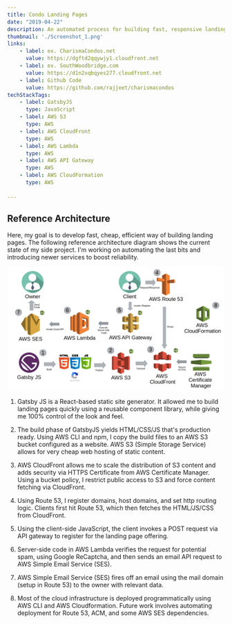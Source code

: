 ```yaml
---
title: Condo Landing Pages 
date: "2019-04-22"
description: An automated process for building fast, responsive landing pages for pre-construction condos.
thumbnail: './Screenshot_1.png'
links: 
    - label: ex. CharismaCondos.net
      value: https://dgftd2qqywjy1.cloudfront.net      
    - label: ex. SouthWoodbridge.com
      value: https://d1n2vqbqyes277.cloudfront.net
    - label: Github Code
      value: https://github.com/rajjeet/charismacondos
techStackTags: 
    - label: GatsbyJS
      type: JavaScript
    - label: AWS S3
      type: AWS
    - label: AWS CloudFront
      type: AWS
    - label: AWS Lambda
      type: AWS
    - label: AWS API Gateway
      type: AWS
    - label: AWS CloudFormation
      type: AWS
      
---
```


## Reference Architecture

Here, my goal is to develop fast, cheap, efficient way of building landing pages.
The following reference architecture diagram shows the current state of my side project.
I'm working on automating the last bits and introducing newer services to boost reliability.

![](reference-architecture-landing-pages.png)

1. Gatsby JS is a React-based static site generator. 
It allowed me to build landing pages quickly using a reusable component library, while giving me 100% control of the look and feel.


2. The build phase of GatsbyJS yields HTML/CSS/JS that's production ready.
Using AWS CLI and npm, I copy the build files to an AWS S3 bucket configured as a website.
AWS S3 (Simple Storage Service) allows for very cheap web hosting of static content.


3. AWS CloudFront allows me to scale the distribution of S3 content and adds security via HTTPS Certificate from AWS Certificate Manager.
Using a bucket policy, I restrict public access to S3 and force content fetching via CloudFront. 


4. Using Route 53, I register domains, host domains, and set http routing logic. 
Clients first hit Route 53, which then fetches the HTML/JS/CSS from CloudFront.


5. Using the client-side JavaScript, the client invokes a POST request via API gateway to register for the landing page offering.


6. Server-side code in AWS Lambda verifies the request for potential spam, using Google ReCaptcha, and then sends an email API request to AWS Simple Email Service (SES).


7. AWS Simple Email Service (SES) fires off an email using the mail domain (setup in Route 53) to the owner with relevant data.


8. Most of the cloud infrastructure is deployed programmatically using AWS CLI and AWS Cloudformation.
Future work involves automating deployment for Route 53, ACM, and some AWS SES dependencies.      